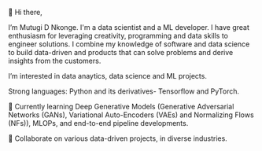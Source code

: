👋 Hi there, 

I’m Mutugi D Nkonge. I'm a data scientist and a ML developer. I have great enthusiasm for leveraging creativity, 
programming and data skills to engineer solutions. I combine my knowledge of software and data science to build data-driven
and products that can solve problems and derive insights from the customers. 

I’m interested in data anaytics, data science and ML projects. 

Strong languages: Python and its derivatives- Tensorflow and PyTorch. 

🌱 Currently learning Deep Generative Models (Generative Adversarial Networks (GANs), Variational Auto-Encoders (VAEs) and Normalizing Flows  (NFs)), MLOPs, and end-to-end pipeline developments. 

💞️ Collaborate on various data-driven projects, in diverse industries. 




